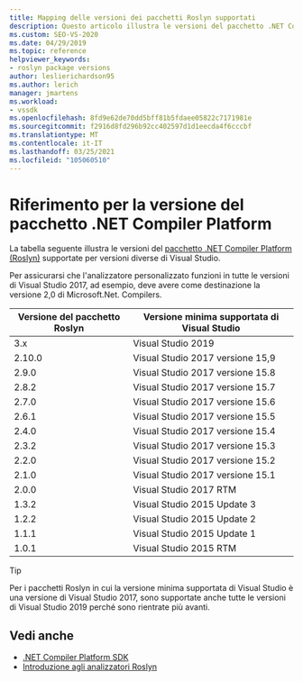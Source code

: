 ```yaml
---
title: Mapping delle versioni dei pacchetti Roslyn supportati
description: Questo articolo illustra le versioni del pacchetto .NET Compiler Platform (Roslyn) supportate per versioni diverse di Visual Studio.
ms.custom: SEO-VS-2020
ms.date: 04/29/2019
ms.topic: reference
helpviewer_keywords:
- roslyn package versions
author: leslierichardson95
ms.author: lerich
manager: jmartens
ms.workload:
- vssdk
ms.openlocfilehash: 8fd9e62de70dd5bff81b5fdaee05822c7171981e
ms.sourcegitcommit: f2916d8fd296b92cc402597d1d1eecda4f6cccbf
ms.translationtype: MT
ms.contentlocale: it-IT
ms.lasthandoff: 03/25/2021
ms.locfileid: "105060510"
---
```

# <a name="net-compiler-platform-package-version-reference"></a>Riferimento per la versione del pacchetto .NET Compiler Platform

La tabella seguente illustra le versioni del [pacchetto .NET Compiler Platform (Roslyn)](https://www.nuget.org/packages/Microsoft.Net.Compilers/) supportate per versioni diverse di Visual Studio.

Per assicurarsi che l'analizzatore personalizzato funzioni in tutte le versioni di Visual Studio 2017, ad esempio, deve avere come destinazione la versione 2,0 di Microsoft.Net. Compilers.

| Versione del pacchetto Roslyn | Versione minima supportata di Visual Studio |
| - | - |
| 3.x | Visual Studio 2019 |
| 2.10.0 | Visual Studio 2017 versione 15,9 |
| 2.9.0 | Visual Studio 2017 versione 15.8 |
| 2.8.2 | Visual Studio 2017 versione 15.7 |
| 2.7.0 | Visual Studio 2017 versione 15.6 |
| 2.6.1 | Visual Studio 2017 versione 15.5 |
| 2.4.0 | Visual Studio 2017 versione 15.4 |
| 2.3.2 | Visual Studio 2017 versione 15.3 |
| 2.2.0 | Visual Studio 2017 versione 15.2 |
| 2.1.0 | Visual Studio 2017 versione 15.1 |
| 2.0.0 | Visual Studio 2017 RTM |
| 1.3.2 | Visual Studio 2015 Update 3 |
| 1.2.2 | Visual Studio 2015 Update 2 |
| 1.1.1 | Visual Studio 2015 Update 1 |
| 1.0.1 | Visual Studio 2015 RTM |

> [!TIP]
> Per i pacchetti Roslyn in cui la versione minima supportata di Visual Studio è una versione di Visual Studio 2017, sono supportate anche tutte le versioni di Visual Studio 2019 perché sono rientrate più avanti.

## <a name="see-also"></a>Vedi anche

- [.NET Compiler Platform SDK](/dotnet/csharp/roslyn-sdk/)
- [Introduzione agli analizzatori Roslyn](getting-started-with-roslyn-analyzers.md)
